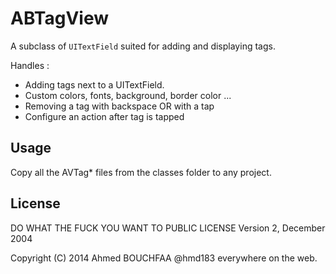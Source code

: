 ABTagView
=============

A subclass of `UITextField` suited for adding and displaying tags.

Handles :

*  Adding tags next to a UITextField.
*  Custom colors, fonts, background, border color ...
*  Removing a tag with backspace OR with a tap
*  Configure an action after tag is tapped

## Usage

Copy all the AVTag* files from the classes folder to any project.


## License

DO WHAT THE FUCK YOU WANT TO PUBLIC LICENSE
                    Version 2, December 2004

Copyright (C) 2014 Ahmed BOUCHFAA 
@hmd183 everywhere on the web.


